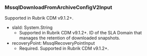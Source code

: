 ### MssqlDownloadFromArchiveConfigV2Input
Supported in Rubrik CDM v9.1.2+.

- slaId: System.String
  - Supported in Rubrik CDM v9.1.2+. ID of the SLA Domain that manages the retention of downloaded snapshots.
- recoveryPoint: MssqlRecoveryPointInput
  - Required. Supported in Rubrik CDM v9.1.2+.
